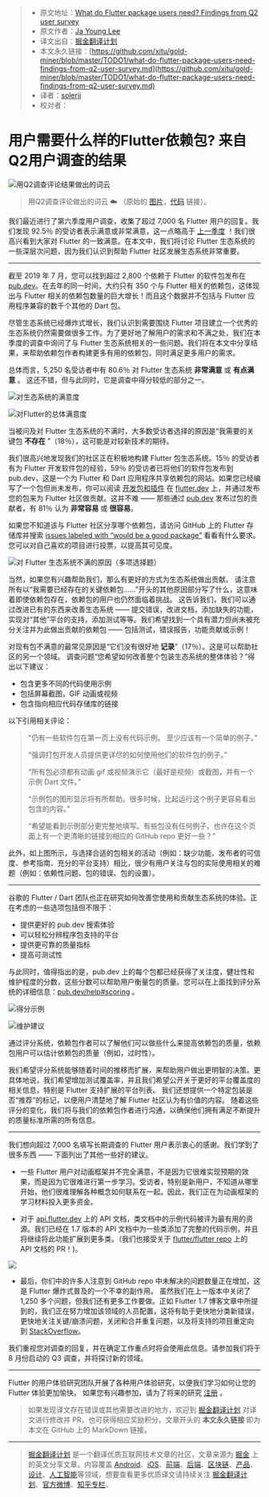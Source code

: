 > * 原文地址：[What do Flutter package users need? Findings from Q2 user survey](https://medium.com/flutter/what-do-flutter-package-users-need-6ecba57ed1d6)
> * 原文作者：[Ja Young Lee](https://medium.com/@jayoung.lee)
> * 译文出自：[掘金翻译计划](https://github.com/xitu/gold-miner)
> * 本文永久链接：[https://github.com/xitu/gold-miner/blob/master/TODO1/what-do-flutter-package-users-need-findings-from-q2-user-survey.md](https://github.com/xitu/gold-miner/blob/master/TODO1/what-do-flutter-package-users-need-findings-from-q2-user-survey.md)
> * 译者：[solerji](https://github.com/solerji)
> * 校对者：

# 用户需要什么样的Flutter依赖包?  来自Q2用户调查的结果

![用Q2调查评论结果做出的词云](https://cdn-images-1.medium.com/max/3200/0*JGPtcSX7QYbN8Dvn)

> 用Q2调查评论做出的词云 ☁️ （原始的 [图片](https://raw.githubusercontent.com/timsneath/wordcloud_flutter/master/flutter_wordcloud.png)，[代码](https://github.com/timsneath/wordcloud_flutter) 链接）。

我们最近进行了第六季度用户调查，收集了超过 7,000 名 Flutter 用户的回复。我们发现 92.5％ 的受访者表示满意或非常满意，这一点略高于 [上一季度](https://medium.com/flutter/insights-from-flutters-first-user-survey-of-2019-3659b02303a5) ！我们很高兴看到大家对 Flutter 的一致满意。在本文中，我们将讨论 Flutter 生态系统的一些深层次问题，因为我们认识到帮助 Flutter 社区发展生态系统非常重要。

---

截至 2019 年 7 月，您可以找到超过 2,800 个依赖于 Flutter 的软件包发布在 [pub.dev](https://pub.dev)。在去年的同一时间，大约只有 350 个与 Flutter 相关的依赖包，这体现出与 Flutter 相关的依赖包数量的巨大增长！而且这个数据并不包括与 Flutter 应用程序兼容的数千个其他的 Dart 包。

尽管生态系统已经爆炸式增长，我们认识到需要围绕 Flutter 项目建立一个优秀的生态系统仍然需要做很多工作。为了更好地了解用户的需求和不满之处，我们在本季度的调查中询问了与 Flutter 生态系统相关的一些问题。我们将在本文中分享结果，来帮助依赖包作者构建更多有用的依赖包，同时满足更多用户的需求。

总体而言，5,250 名受访者中有 80.6％ 对 Flutter 生态系统 **非常满意** 或 **有点满意** 。 这还不错，但与此同时，它是调查中得分较低的部分之一。

![对生态系统的满意度](https://cdn-images-1.medium.com/max/2400/0*MjrAD-ZGebXA-xaX)

![对Flutter的总体满意度](https://cdn-images-1.medium.com/max/2400/0*LDgXRVH9t_ZteWDV)

当被问及对 Flutter 生态系统的不满时，大多数受访者选择的原因是“我需要的关键包 **不存在** ”（18％），这可能是对较新技术的期待。

我们很高兴地发现我们的社区正在积极地构建 Flutter 包生态系统。15％ 的受访者有为 Flutter 开发软件包的经验，59％ 的受访者已将他们的软件包发布到 pub.dev，这是一个为 Flutter 和 Dart 应用程序共享依赖包的网站。如果您已经编写了一个包但尚未发布，你可以阅读 [开发包和插件](https://flutter.dev/docs/development/packages-and-plugins/developing-packages) 在 [flutter.dev](http://flutter.dev) 上，并通过发布您的包来为 Flutter 社区做贡献。这并不难 —— 那些通过 [pub.dev](http://pub.dev) 发布过包的贡献者，有 81％ 认为 **非常容易** 或 **很容易**。

如果您不知道该与 Flutter 社区分享哪个依赖包，请访问 GitHub 上的 Flutter 存储库并搜索 [issues labeled with “would be a good package”](https://github.com/flutter/flutter/issues?q=is%3Aopen+is%3Aissue+label%3A%22would+be+a+good+package%22+sort%3Areactions-%2B1-desc) 看看有什么要求。您可以对自己喜欢的项目进行投票，以提高其可见度。

![对 Flutter 生态系统不满的原因（多项选择题）](https://cdn-images-1.medium.com/max/3200/0*UdtJOiVqBwXOmDl_)

当然，如果您有兴趣帮助我们，那么有更好的方式为生态系统做出贡献。 请注意所有以“我需要已经存在的关键依赖包……”开头的其他原因部分写了什么，这意味着即使依赖包存在，依赖包的用户也仍然面临着挑战。 这告诉我们，我们可以通过改进已有的东西来改善生态系统 —— 提交错误，改进文档，添加缺失的功能，实现对“其他”平台的支持，添加测试等等。我们希望找到一个具有潜力但尚未被充分关注并为此做出贡献的依赖包 —— 包括测试，错误报告，功能贡献或示例！

对现有包不满意的最常见原因是“它们没有很好地 **记录**”（17％）。这是可以帮助社区的另一个领域。 调查问题“您希望如何改善整个包装生态系统的整体体验？”得出以下建议：

* 包含更多不同的代码使用示例
* 包括屏幕截图，GIF 动画或视频
* 包含指向相应代码存储库的链接

以下引用相关评论：

> ”仍有一些软件包在第一页上没有代码示例。 至少应该有一个简单的例子。”
>
> “强调打包开发人员提供更详尽的如何使用他们的软件包的例子。”
>
> “所有包必须都有动画 gif 或视频演示它（最好是视频）或截图，并有一个示例 Dart 文件。”
>
> “示例包的图形显示将有所帮助。很多时候，比起运行这个例子更容易看出包含的内容。”
>
> “希望能看到示例部分更完整地填写。有些包没有任何例子。也许在这个页面上有一个更清晰的链接到相应的 GitHub repo 更好一些？”

此外，如上图所示，与选择合适的包相关的活动（例如：缺少功能、发布者的可信度、参考指南、充分的平台支持）相比，很少有用户关注与包的实际使用相关的难题（例如：依赖性问题、包的错误、包的设置）。

---

谷歌的 Flutter / Dart 团队也正在研究如何改善您使用和贡献生态系统的体验。正在考虑的一些选项包括但不限于：

* 提供更好的 pub.dev 搜索体验
* 可以轻松分辨程序包支持的平台
* 提供更可靠的质量指标
* 提高可测试性

与此同时，值得指出的是，pub.dev 上的每个包都已经获得了关注度，健壮性和维护程度的分数，这些分数可以帮助用户衡量包的质量。您可以在上面找到评分系统的详细信息：[pub.dev/help#scoring](https://pub.dev/help#scoring)  。

![得分示例](https://cdn-images-1.medium.com/max/2000/0*DSPe0z8OcY1Dzlet)

![维护建议](https://cdn-images-1.medium.com/max/2000/0*Kxtw9kjb1h_6DTAK)

通过评分系统，依赖包作者可以了解他们可以做些什么来提高依赖包的质量，依赖包用户可以估计依赖包的质量（例如，过时性）。

我们希望评分系统能够随着时间的推移而扩展，来帮助用户做出更明智的决策。更具体地说，我们希望增加测试覆盖率，并且我们希望公开关于更好的平台覆盖度的相关信息，特别是 Flutter 支持扩展的平台列表。 我们还想提供一个特定包装是否“推荐”的标记，以便用户清楚地了解 Flutter 社区认为有价值的内容。 随着这些评分的变化，我们将与我们的依赖包作者进行沟通，以确保他们拥有满足不断提升的质量标准所需的所有信息。

---

我们想向超过 7,000 名填写长期调查的 Flutter 用户表示衷心的感谢。我们学到了很多东西 —— 下面列出了其他一些好的建议。

* 一些 Flutter 用户对动画框架并不完全满意，不是因为它很难实现预期的效果，而是因为它很难进行第一步学习。受访者，特别是新用户，不知道从哪里开始，他们很难理解各种概念如何联系在一起。因此，我们正在为动画框架的学习材料投入更多资金。

* 对于 [api.flutter.dev](http://api.flutter.dev) 上的 API 文档，类文档中的示例代码被评为最有用的资源。我们已经在 1.7 版本的 API 文档中为一些类添加了完整的代码示例，并且将继续将此功能扩展到更多类。（我们也接受关于 [flutter/flutter repo](https://github.com/flutter/flutter/labels/d%3A%20api%20docs) 上的 API 文档的 PR！)。

![](https://cdn-images-1.medium.com/max/3200/0*PceEjhOlGlSQw1oK)

* 最后，你们中的许多人注意到 GitHub repo 中未解决的问题数量正在增加，这是 Flutter 爆炸式普及的一个不幸的副作用。 虽然我们在上一版本中关闭了 1,250 多个问题，但我们还有更多工作要做。正如 Flutter 1.7 博客文章中所提到的，我们正在努力增加该领域的人员配置，这将有助于更快地分类新错误，更快地关注关键/崩溃问题，关闭和合并重复问题，以及将支持的项目重定向到 [StackOverflow](https://stackoverflow.com/questions/tagged/flutter)。

我们重视您对调查的回复，并在确定工作重点时将会使用此信息。请参加我们将于 8 月份启动的 Q3 调查，并将探讨新的领域。

---

Flutter 的用户体验研究团队开展了各种用户体验研究，以便我们学习如何让您的 Flutter 体验更加愉快。 如果您有兴趣参加，请为了将来的研究 [注册](http://flutter.dev/research-signup) 。

> 如果发现译文存在错误或其他需要改进的地方，欢迎到 [掘金翻译计划](https://github.com/xitu/gold-miner) 对译文进行修改并 PR，也可获得相应奖励积分。文章开头的 **本文永久链接** 即为本文在 GitHub 上的 MarkDown 链接。

---

> [掘金翻译计划](https://github.com/xitu/gold-miner) 是一个翻译优质互联网技术文章的社区，文章来源为 [掘金](https://juejin.im) 上的英文分享文章。内容覆盖 [Android](https://github.com/xitu/gold-miner#android)、[iOS](https://github.com/xitu/gold-miner#ios)、[前端](https://github.com/xitu/gold-miner#前端)、[后端](https://github.com/xitu/gold-miner#后端)、[区块链](https://github.com/xitu/gold-miner#区块链)、[产品](https://github.com/xitu/gold-miner#产品)、[设计](https://github.com/xitu/gold-miner#设计)、[人工智能](https://github.com/xitu/gold-miner#人工智能)等领域，想要查看更多优质译文请持续关注 [掘金翻译计划](https://github.com/xitu/gold-miner)、[官方微博](http://weibo.com/juejinfanyi)、[知乎专栏](https://zhuanlan.zhihu.com/juejinfanyi)。
